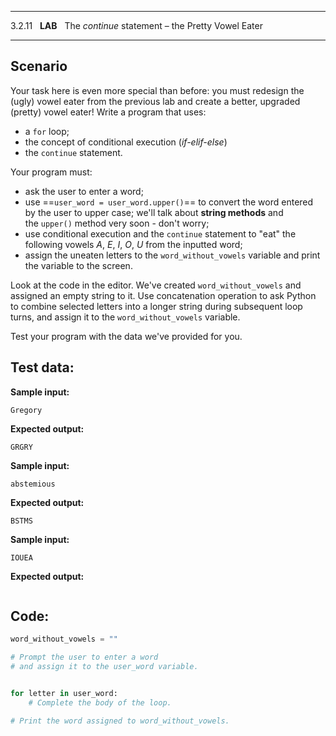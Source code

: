 
---

3.2.11   **LAB**   The _continue_ statement – the Pretty Vowel Eater

---

## Scenario

Your task here is even more special than before: you must redesign the (ugly) vowel eater from the previous lab and create a better, upgraded (pretty) vowel eater! Write a program that uses:

- a `for` loop;
- the concept of conditional execution (_if-elif-else_)
- the `continue` statement.

Your program must:

- ask the user to enter a word;
- use ==`user_word = user_word.upper()`== to convert the word entered by the user to upper case; we'll talk about **string methods** and the `upper()` method very soon - don't worry;
- use conditional execution and the `continue` statement to "eat" the following vowels _A_, _E_, _I_, _O_, _U_ from the inputted word;
- assign the uneaten letters to the `word_without_vowels` variable and print the variable to the screen.

Look at the code in the editor. We've created `word_without_vowels` and assigned an empty string to it. Use concatenation operation to ask Python to combine selected letters into a longer string during subsequent loop turns, and assign it to the `word_without_vowels` variable.

Test your program with the data we've provided for you.

  

## Test data:

**Sample input:**

```
Gregory
```

**Expected output:**

```Output
GRGRY
```

**Sample input:**

```
abstemious
```

**Expected output:**

```Output
BSTMS
```

**Sample input:**

```
IOUEA
```

**Expected output:**

```Output

```

## Code:
```python
word_without_vowels = ""

# Prompt the user to enter a word
# and assign it to the user_word variable.


for letter in user_word:
    # Complete the body of the loop.

# Print the word assigned to word_without_vowels.

```